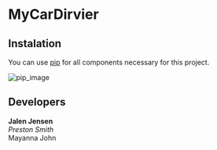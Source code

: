 # MyCarDirvier

## Instalation

You can use [pip](https://pypi.org/project/pip/) for all components necessary for this project. 

![pip_image](https://pypi.org/static/images/logo-large.9f732b5f.svg)

## Developers
**Jalen Jensen**  
*Preston Smith*  
Mayanna John
